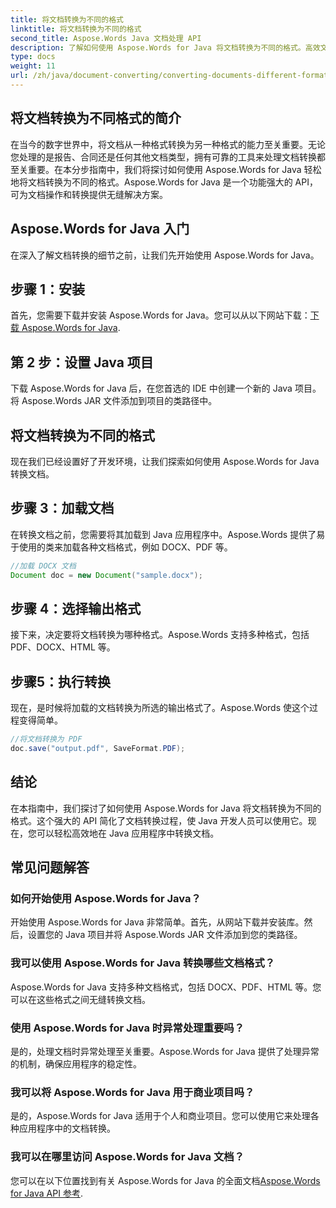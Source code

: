 ```yaml
---
title: 将文档转换为不同的格式
linktitle: 将文档转换为不同的格式
second_title: Aspose.Words Java 文档处理 API
description: 了解如何使用 Aspose.Words for Java 将文档转换为不同的格式。高效文档转换的分步指南。
type: docs
weight: 11
url: /zh/java/document-converting/converting-documents-different-formats/
---
```


## 将文档转换为不同格式的简介

在当今的数字世界中，将文档从一种格式转换为另一种格式的能力至关重要。无论您处理的是报告、合同还是任何其他文档类型，拥有可靠的工具来处理文档转换都至关重要。在本分步指南中，我们将探讨如何使用 Aspose.Words for Java 轻松地将文档转换为不同的格式。Aspose.Words for Java 是一个功能强大的 API，可为文档操作和转换提供无缝解决方案。

## Aspose.Words for Java 入门

在深入了解文档转换的细节之前，让我们先开始使用 Aspose.Words for Java。

## 步骤 1：安装

首先，您需要下载并安装 Aspose.Words for Java。您可以从以下网站下载：[下载 Aspose.Words for Java](https://releases.aspose.com/words/java/).

## 第 2 步：设置 Java 项目

下载 Aspose.Words for Java 后，在您首选的 IDE 中创建一个新的 Java 项目。将 Aspose.Words JAR 文件添加到项目的类路径中。

## 将文档转换为不同的格式

现在我们已经设置好了开发环境，让我们探索如何使用 Aspose.Words for Java 转换文档。

## 步骤 3：加载文档

在转换文档之前，您需要将其加载到 Java 应用程序中。Aspose.Words 提供了易于使用的类来加载各种文档格式，例如 DOCX、PDF 等。

```java
//加载 DOCX 文档
Document doc = new Document("sample.docx");
```

## 步骤 4：选择输出格式

接下来，决定要将文档转换为哪种格式。Aspose.Words 支持多种格式，包括 PDF、DOCX、HTML 等。

## 步骤5：执行转换

现在，是时候将加载的文档转换为所选的输出格式了。Aspose.Words 使这个过程变得简单。

```java
//将文档转换为 PDF
doc.save("output.pdf", SaveFormat.PDF);
```

## 结论

在本指南中，我们探讨了如何使用 Aspose.Words for Java 将文档转换为不同的格式。这个强大的 API 简化了文档转换过程，使 Java 开发人员可以使用它。现在，您可以轻松高效地在 Java 应用程序中转换文档。

## 常见问题解答

### 如何开始使用 Aspose.Words for Java？

开始使用 Aspose.Words for Java 非常简单。首先，从网站下载并安装库。然后，设置您的 Java 项目并将 Aspose.Words JAR 文件添加到您的类路径。

### 我可以使用 Aspose.Words for Java 转换哪些文档格式？

Aspose.Words for Java 支持多种文档格式，包括 DOCX、PDF、HTML 等。您可以在这些格式之间无缝转换文档。

### 使用 Aspose.Words for Java 时异常处理重要吗？

是的，处理文档时异常处理至关重要。Aspose.Words for Java 提供了处理异常的机制，确保应用程序的稳定性。

### 我可以将 Aspose.Words for Java 用于商业项目吗？

是的，Aspose.Words for Java 适用于个人和商业项目。您可以使用它来处理各种应用程序中的文档转换。

### 我可以在哪里访问 Aspose.Words for Java 文档？

您可以在以下位置找到有关 Aspose.Words for Java 的全面文档[Aspose.Words for Java API 参考](https://reference.aspose.com/words/java/).